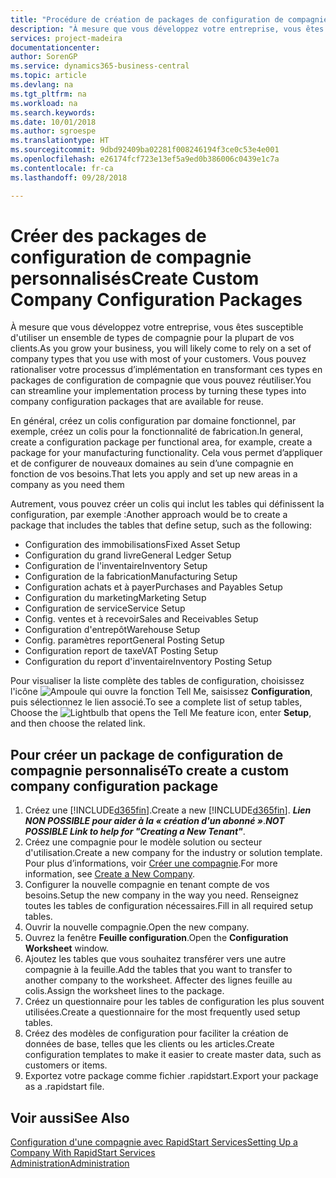 ```yaml
---
title: "Procédure de création de packages de configuration de compagnie personnalisés | Microsoft Docs"
description: "À mesure que vous développez votre entreprise, vous êtes susceptible d'utiliser un ensemble de types de compagnie pour la plupart de vos clients. Vous pouvez rationaliser votre processus d’implémentation en transformant ces types en packages de configuration de compagnie que vous pouvez réutiliser."
services: project-madeira
documentationcenter: 
author: SorenGP
ms.service: dynamics365-business-central
ms.topic: article
ms.devlang: na
ms.tgt_pltfrm: na
ms.workload: na
ms.search.keywords: 
ms.date: 10/01/2018
ms.author: sgroespe
ms.translationtype: HT
ms.sourcegitcommit: 9dbd92409ba02281f008246194f3ce0c53e4e001
ms.openlocfilehash: e26174fcf723e13ef5a9ed0b386006c0439e1c7a
ms.contentlocale: fr-ca
ms.lasthandoff: 09/28/2018

---
```

# <a name="create-custom-company-configuration-packages"></a><span data-ttu-id="45a04-104">Créer des packages de configuration de compagnie personnalisés</span><span class="sxs-lookup"><span data-stu-id="45a04-104">Create Custom Company Configuration Packages</span></span>
<span data-ttu-id="45a04-105">À mesure que vous développez votre entreprise, vous êtes susceptible d'utiliser un ensemble de types de compagnie pour la plupart de vos clients.</span><span class="sxs-lookup"><span data-stu-id="45a04-105">As you grow your business, you will likely come to rely on a set of company types that you use with most of your customers.</span></span> <span data-ttu-id="45a04-106">Vous pouvez rationaliser votre processus d’implémentation en transformant ces types en packages de configuration de compagnie que vous pouvez réutiliser.</span><span class="sxs-lookup"><span data-stu-id="45a04-106">You can streamline your implementation process by turning these types into company configuration packages that are available for reuse.</span></span>  

<span data-ttu-id="45a04-107">En général, créez un colis configuration par domaine fonctionnel, par exemple, créez un colis pour la fonctionnalité de fabrication.</span><span class="sxs-lookup"><span data-stu-id="45a04-107">In general, create a configuration package per functional area, for example, create a package for your manufacturing functionality.</span></span> <span data-ttu-id="45a04-108">Cela vous permet d’appliquer et de configurer de nouveaux domaines au sein d’une compagnie en fonction de vos besoins.</span><span class="sxs-lookup"><span data-stu-id="45a04-108">That lets you apply and set up new areas in a company as you need them</span></span>  

<span data-ttu-id="45a04-109">Autrement, vous pouvez créer un colis qui inclut les tables qui définissent la configuration, par exemple :</span><span class="sxs-lookup"><span data-stu-id="45a04-109">Another approach would be to create a package that includes the tables that define setup, such as the following:</span></span>  

-   <span data-ttu-id="45a04-110">Configuration des immobilisations</span><span class="sxs-lookup"><span data-stu-id="45a04-110">Fixed Asset Setup</span></span>  
-   <span data-ttu-id="45a04-111">Configuration du grand livre</span><span class="sxs-lookup"><span data-stu-id="45a04-111">General Ledger Setup</span></span>  
-   <span data-ttu-id="45a04-112">Configuration de l'inventaire</span><span class="sxs-lookup"><span data-stu-id="45a04-112">Inventory Setup</span></span>  
-   <span data-ttu-id="45a04-113">Configuration de la fabrication</span><span class="sxs-lookup"><span data-stu-id="45a04-113">Manufacturing Setup</span></span>  
-   <span data-ttu-id="45a04-114">Configuration achats et à payer</span><span class="sxs-lookup"><span data-stu-id="45a04-114">Purchases and Payables Setup</span></span>  
-   <span data-ttu-id="45a04-115">Configuration du marketing</span><span class="sxs-lookup"><span data-stu-id="45a04-115">Marketing Setup</span></span>  
-   <span data-ttu-id="45a04-116">Configuration de service</span><span class="sxs-lookup"><span data-stu-id="45a04-116">Service Setup</span></span>  
-   <span data-ttu-id="45a04-117">Config. ventes et à recevoir</span><span class="sxs-lookup"><span data-stu-id="45a04-117">Sales and Receivables Setup</span></span>  
-   <span data-ttu-id="45a04-118">Configuration d'entrepôt</span><span class="sxs-lookup"><span data-stu-id="45a04-118">Warehouse Setup</span></span>  
-   <span data-ttu-id="45a04-119">Config. paramètres report</span><span class="sxs-lookup"><span data-stu-id="45a04-119">General Posting Setup</span></span>  
-   <span data-ttu-id="45a04-120">Configuration report de taxe</span><span class="sxs-lookup"><span data-stu-id="45a04-120">VAT Posting Setup</span></span>  
-   <span data-ttu-id="45a04-121">Configuration du report d'inventaire</span><span class="sxs-lookup"><span data-stu-id="45a04-121">Inventory Posting Setup</span></span>  

<span data-ttu-id="45a04-122">Pour visualiser la liste complète des tables de configuration, choisissez l'icône ![Ampoule qui ouvre la fonction Tell Me](media/ui-search/search_small.png "Dites-moi ce que vous voulez faire"), saisissez **Configuration**, puis sélectionnez le lien associé.</span><span class="sxs-lookup"><span data-stu-id="45a04-122">To see a complete list of setup tables, Choose the ![Lightbulb that opens the Tell Me feature](media/ui-search/search_small.png "Tell me what you want to do") icon, enter **Setup**, and then choose the related link.</span></span>  

## <a name="to-create-a-custom-company-configuration-package"></a><span data-ttu-id="45a04-123">Pour créer un package de configuration de compagnie personnalisé</span><span class="sxs-lookup"><span data-stu-id="45a04-123">To create a custom company configuration package</span></span>  
1.  <span data-ttu-id="45a04-124">Créez une [!INCLUDE[d365fin](includes/d365fin_md.md)].</span><span class="sxs-lookup"><span data-stu-id="45a04-124">Create a new [!INCLUDE[d365fin](includes/d365fin_md.md)].</span></span> <span data-ttu-id="45a04-125">***Lien NON POSSIBLE pour aider à la « création d'un abonné »***.</span><span class="sxs-lookup"><span data-stu-id="45a04-125">***NOT POSSIBLE Link to help for "Creating a New Tenant"***.</span></span>   
2.  <span data-ttu-id="45a04-126">Créez une compagnie pour le modèle solution ou secteur d'utilisation.</span><span class="sxs-lookup"><span data-stu-id="45a04-126">Create a new company for the industry or solution template.</span></span> <span data-ttu-id="45a04-127">Pour plus d’informations, voir [Créer une compagnie](admin-how-to-create-a-new-company.md).</span><span class="sxs-lookup"><span data-stu-id="45a04-127">For more information, see [Create a New Company](admin-how-to-create-a-new-company.md).</span></span>  
3.  <span data-ttu-id="45a04-128">Configurer la nouvelle compagnie en tenant compte de vos besoins.</span><span class="sxs-lookup"><span data-stu-id="45a04-128">Setup the new company in the way you need.</span></span> <span data-ttu-id="45a04-129">Renseignez toutes les tables de configuration nécessaires.</span><span class="sxs-lookup"><span data-stu-id="45a04-129">Fill in all required setup tables.</span></span>  
4.  <span data-ttu-id="45a04-130">Ouvrir la nouvelle compagnie.</span><span class="sxs-lookup"><span data-stu-id="45a04-130">Open the new company.</span></span>
5. <span data-ttu-id="45a04-131">Ouvrez la fenêtre **Feuille configuration**.</span><span class="sxs-lookup"><span data-stu-id="45a04-131">Open the **Configuration Worksheet** window.</span></span>  
6.  <span data-ttu-id="45a04-132">Ajoutez les tables que vous souhaitez transférer vers une autre compagnie à la feuille.</span><span class="sxs-lookup"><span data-stu-id="45a04-132">Add the tables that you want to transfer to another company to the worksheet.</span></span> <span data-ttu-id="45a04-133">Affecter des lignes feuille au colis.</span><span class="sxs-lookup"><span data-stu-id="45a04-133">Assign the worksheet lines to the package.</span></span>  
7.  <span data-ttu-id="45a04-134">Créez un questionnaire pour les tables de configuration les plus souvent utilisées.</span><span class="sxs-lookup"><span data-stu-id="45a04-134">Create a questionnaire for the most frequently used setup tables.</span></span>  
8.  <span data-ttu-id="45a04-135">Créez des modèles de configuration pour faciliter la création de données de base, telles que les clients ou les articles.</span><span class="sxs-lookup"><span data-stu-id="45a04-135">Create configuration templates to make it easier to create master data, such as customers or items.</span></span>  
9.  <span data-ttu-id="45a04-136">Exportez votre package comme fichier .rapidstart.</span><span class="sxs-lookup"><span data-stu-id="45a04-136">Export your package as a .rapidstart file.</span></span>  

## <a name="see-also"></a><span data-ttu-id="45a04-137">Voir aussi</span><span class="sxs-lookup"><span data-stu-id="45a04-137">See Also</span></span>  
[<span data-ttu-id="45a04-138">Configuration d'une compagnie avec RapidStart Services</span><span class="sxs-lookup"><span data-stu-id="45a04-138">Setting Up a Company With RapidStart Services</span></span>](admin-set-up-a-company-with-rapidstart.md)  
[<span data-ttu-id="45a04-139">Administration</span><span class="sxs-lookup"><span data-stu-id="45a04-139">Administration</span></span>](admin-setup-and-administration.md)

